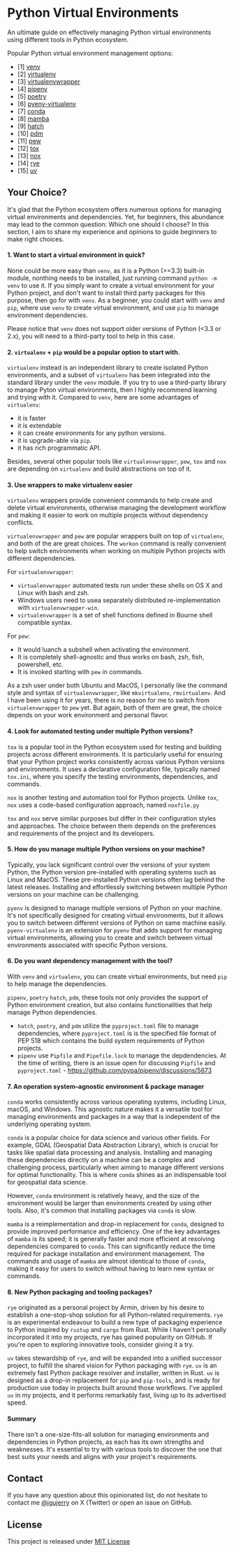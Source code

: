 # Python Virtual Environments

An ultimate guide on effectively managing Python virtual environments using different tools
in Python ecosystem.

Popular Python virtual environment management options:
* [1] [venv](venv/README.md)
* [2] [virtualenv](virtualenv/README.md)
* [3] [virtualenvwrapper](virtualenwrapper/README.md)
* [4] [pipenv](pipenv/README.md)
* [5] [poetry](poetry/README.md)
* [6] [pyenv-virtualenv](pyenv-virtualenv/README.md)
* [7] [conda](conda/README.md)
* [8] [mamba](mamba/README.md)
* [9] [hatch](hatch/README.md)
* [10] [pdm](pdm/README.md)
* [11] [pew](pew/README.md)
* [12] [tox](tox/README.md)
* [13] [nox](nox/README.md)
* [14] [rye](rye/README.md)
* [15] [uv](uv/README.md)

## Your Choice?

It's glad that the Python ecosystem offers numerous options for managing virtual environments and dependencies. Yet, for beginners, 
this abundance may lead to the common question: Which one should I choose? 
In this section, I aim to share my experience and opinions to guide beginners to make right choices.

#### 1. Want to start a virtual environment in quick?
None could be more easy than `venv`, as it is a Python (>=3.3) built-in module, nonthing needs to be installed, just running command `python -m venv` to use it.
If you simply want to create a virtual environment for your Python project, and don't want to install third party packages for this purpose, then go for with `venv`.
As a beginner, you could start with `venv` and `pip`, where use `venv` to create virtual environment, and use `pip` to manage environment dependencies.

Please notice that `venv` does not support older versions of Python (<3.3 or 2.x), you will need to a third-party tool to help in this case.

#### 2. `virtualenv` + `pip` would be a popular option to start with.
`virtualenv` instead is an independent library to create isolated Python environments, and a subset of `virtualenv` has been integrated into the standard library under
the `venv` module. If you try to use a third-party library to manage Pyton virtual environments, then I highly recommend learning and trying with it.
Compared to `venv`, here are some advantages of `virtualenv`:
* it is faster
* it is extendable
* it can create environments for any python versions.
* it is upgrade-able via `pip`.
* it has rich programmatic API.

Besides, several other popular tools like `virtualenvwrapper`, `pew`, `tox` and `nox` are depending on `virtualenv` and build abstractions on top of it.


#### 3. Use wrappers to make virtualenv easier

`virtualenv` wrappers provide convenient commands to help create and delete virtual environments, otherwise managing the development workflow and making it easier 
to work on multiple projects without dependency conflicts.

`virtualenvwrapper` and `pew` are popular wrappers built on top of `virtualenv`, and both of the are great choices. The `workon` command is really convenient to help
switch environments when working on multiple Python projects with different dependencies.

For `virtualenvwrapper`:
* `virtualenvwrapper` automated tests run under these shells on OS X and Linux with bash and zsh. 
* Windows users need to usea separately distributed re-implementation with `virtualenvwrapper-win`.
* `virtualenvwrapper` is a set of shell functions defined in Bourne shell compatible syntax.

For `pew`:
* It would luanch a subshell when activating the environment.
* It is completely shell-agnostic and thus works on bash, zsh, fish, powershell, etc.
* It is invoked starting with `pew` in commands.

As a zsh user under both Ubuntu and MacOS, I personally like the command style and syntax of `virtualenvwrapper`, like `mkvirtualenv`, `rmvirtualenv`.
And I have been using it for years, there is no reason for me to switch from `virtualenvwrapper` to `pew` yet. 
But again, both of them are great, the choice depends on your work environment and personal flavor.

#### 4. Look for automated testing under multiple Python versions?

`tox` is a popular tool in the Python ecosystem used for testing and building projects across different environments. 
It is particularly useful for ensuring that your Python project works consistently across various Python versions and environments.
It uses a declarative configuration file, typically named `tox.ini`, where you specify the testing environments, dependencies, and commands. 

`nox` is another testing and automation tool for Python projects. Unlike `tox`, `nox` uses a code-based configuration approach, named `noxfile.py`

`tox` and `nox` serve similar purposes but differ in their configuration styles and approaches.
The choice between them depends on the preferences and requirements of the project and its developers.

#### 5. How do you manage multiple Python versions on your machine?

Typically, you lack significant control over the versions of your system Python, the Python version pre-installed with operating systems such as Linux and MacOS. 
These pre-installed Python versions often lag behind the latest releases. 
Installing and effortlessly switching between multiple Python versions on your machine can be challenging.

`pyenv` is designed to manage multiple versions of Python on your machine. It's not specifically designed for creating virtual environments, 
but it allows you to switch between different versions of Python on same machine easily. `pyenv-virtualenv` is an extension for `pyenv` that 
adds support for managing virtual environments, allowing you to create and switch between virtual environments associated with specific Python versions.

#### 6. Do you want dependency management with the tool?

With `venv` and `virtualenv`, you can create virtual environments, but need `pip` to help manage the dependencies.

`pipenv`, `poetry` `hatch`, `pdm`, these tools not only provides the support of Python environment creation, but also contains functionalities that help
manage Python dependencies.

* `hatch`, `poetry`, and `pdm` utilize the `pyproject.toml` file to manage dependencies, where `pyproject.toml` is is the specified file format of PEP 518 which contains the build system requirements of Python projects.
* `pipenv` use `Pipfile` and `Pipefile.lock` to manage the depdendencies. At the time of writing, there is an issue open for discussing `Pipfile` and `pyproject.toml` - https://github.com/pypa/pipenv/discussions/5673

#### 7. An operation system–agnostic environment & package manager

`conda` works consistently across various operating systems, including Linux, macOS, and Windows. 
This agnostic nature makes it a versatile tool for managing environments and packages in a way 
that is independent of the underlying operating system. 

`conda` is a popular choice for data science and various other fields. For example, 
GDAL (Geospatial Data Abstraction Library), which is crucial for tasks like spatial data processing and analysis. 
Installing and managing these dependencies directly on a machine can be a complex and challenging process, 
particularly when aiming to manage different versions for optimal functionality. 
This is where `conda` shines as an indispensable tool for geospatial data science.

However, `conda` environment is relatively heavy, and the size of the environment would be larger than environments created by using other tools. Also, it's common that installing packages via `conda` is slow.

`mamba` is a reimplementation and drop-in replacement for `conda`, designed to provide improved performance and efficiency. One of the key advantages of `mamba` is its speed; it is generally faster and more efficient at resolving dependencies compared to `conda`. This can significantly reduce the time required for package installation and environment management. The commands and usage of `mamba` are almost identical to those of `conda`, making it easy for users to switch without having to learn new syntax or commands.


#### 8. New Python packaging and tooling packages?

`rye` originated as a personal project by Armin, driven by his desire to establish a one-stop-shop solution for all Python-related requirements.
`rye` is an experimental endeavour to build a new type of packaging experience to Python inspired by `rustup` and `cargo` from Rust.
While I haven't personally incorporated it into my projects, rye has gained popularity on GitHub. If you're open to exploring innovative tools, 
consider giving it a try.

`uv` takes stewardship of `rye`, and will be expanded into a unified successor project, to fulfill the shared vision for Python packaging with `rye`. 
`uv` is an extremely fast Python package resolver and installer, written in Rust. `uv` is designed as a drop-in replacement for `pip` and `pip-tools`, 
and is ready for production use today in projects built around those workflows. I've applied `uv` in my projects, 
and it performs remarkably fast, living up to its advertised speed.


#### Summary
There isn't a one-size-fits-all solution for managing environments and dependencies in Python projects, as each has its own strengths and weaknesses. 
It's essential to try with various tools to discover the one that best suits your needs and aligns with your project's requirements.


## Contact

If you have any question about this opinionated list, do not hesitate to contact me [@jgujerry](https://twitter.com/jgujerry) on X (Twitter) or open an issue on GitHub.


## License

This project is released under [MIT License](LICENSE)
